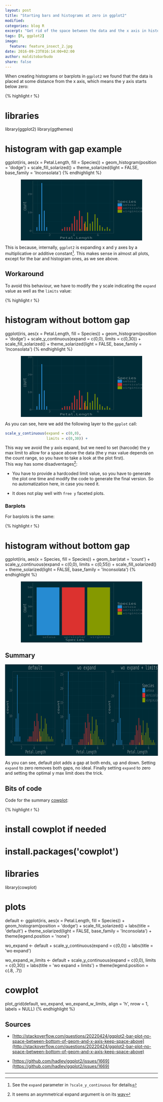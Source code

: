 ```yaml
---
layout: post
title: "Starting bars and histograms at zero in ggplot2"
modified:
categories: blog R
excerpt: "Get rid of the space between the data and the x axis in histograms and barplots created with ggplot2"
tags: [R, ggplot2]
image:
  feature: feature_insect_2.jpg
date: 2016-09-23T016:14:00+02:00
author: malditobarbudo
share: false
---
```




When creating histograms or barplots in `ggplot2` we found that the data is 
placed at some distance from the x axis, which means the y axis starts below zero:


{% highlight r %}
# libraries
library(ggplot2)
library(ggthemes)

# histogram with gap example
ggplot(iris, aes(x = Petal.Length, fill = Species)) +
  geom_histogram(position = 'dodge') +
  scale_fill_solarized() +
  theme_solarized(light = FALSE, base_family = 'Inconsolata')
{% endhighlight %}

<img src="/figure/source/2016-09-23-starting-bars-and-histograms-at-zero-in-ggplot2/gap_plot-1.svg" title="Histogram with gap at the bottom" alt="Histogram with gap at the bottom" width="400px" height="200px" style="display: block; margin: auto;" />

This is because, internally, `ggplot2` is expanding x and y axes by a
multiplicative or additive constant[^2]. This makes sense in almost all plots,
except for the bar and histogram ones, as we see above.  

[^2]: See the `expand` parameter in `?scale_y_continuous` for details

## Workaround

To avoid this behaviour, we have to modify the y scale indicating the `expand`
value as well as the `limits` value:


{% highlight r %}
# histogram without bottom gap
ggplot(iris, aes(x = Petal.Length, fill = Species)) +
  geom_histogram(position = 'dodge') +
  scale_y_continuous(expand = c(0,0),
                     limits = c(0,30)) +
  scale_fill_solarized() +
  theme_solarized(light = FALSE, base_family = 'Inconsolata')
{% endhighlight %}

<img src="/figure/source/2016-09-23-starting-bars-and-histograms-at-zero-in-ggplot2/bottom_plot-1.svg" title="Histogram without bottom gap" alt="Histogram without bottom gap" width="400px" height="200px" style="display: block; margin: auto;" />

As you can see, here we add the following layer to the `gpplot` call:

```r
scale_y_continuous(expand = c(0,0),
                   limits = c(0,30)) +
```

This way we avoid the y axis expand, but we need to set (harcode) the y max
limit to allow for a space above the data (the y max value depends on the count
range, so you have to take a look at the plot first).  
This way has some disadventages[^a]:

[^a]: It seems an asymmetrical expand argument is on its [way](https://github.com/hadley/ggplot2/issues/1669)

  + You have to provide a hardcoded limit value, so you have to generate the plot
    one time and modify the code to generate the final version. So no
    automatization here, in case you need it.
  
  + It does not play well with `free y` faceted plots.

### Barplots

For barplots is the same:


{% highlight r %}
# histogram without bottom gap
ggplot(iris, aes(x = Species, fill = Species)) +
  geom_bar(stat = 'count') +
  scale_y_continuous(expand = c(0,0),
                     limits = c(0,55)) +
  scale_fill_solarized() +
  theme_solarized(light = FALSE, base_family = 'Inconsolata')
{% endhighlight %}

<img src="/figure/source/2016-09-23-starting-bars-and-histograms-at-zero-in-ggplot2/bar_plot-1.svg" title="Bar plot without bottom gap" alt="Bar plot without bottom gap" width="400px" height="200px" style="display: block; margin: auto;" />


## Summary

<img src="/figure/source/2016-09-23-starting-bars-and-histograms-at-zero-in-ggplot2/cowplot_summary-1.svg" title="Summary plot. Default plot, without expand plot and without expand and limits plot" alt="Summary plot. Default plot, without expand plot and without expand and limits plot" width="600px" height="300px" style="display: block; margin: auto;" />

As you can see, default plot adds a gap at both ends, up and down. Setting
`expand` to zero removes both gaps, no ideal. Finally setting `expand` to zero and
setting the optimal y max limit does the trick.

## Bits of code

Code for the summary
[cowplot](https://cran.r-project.org/web/packages/cowplot/index.html):


{% highlight r %}
# install cowplot if needed
# install.packages('cowplot')

# libraries
library(cowplot)

# plots
default <- ggplot(iris, aes(x = Petal.Length, fill = Species)) +
  geom_histogram(position = 'dodge') +
  scale_fill_solarized() +
  labs(title = 'default') +
  theme_solarized(light = FALSE, base_family = 'Inconsolata') +
  theme(legend.position = 'none')

wo_expand <- default +
  scale_y_continuous(expand = c(0,0)) +
  labs(title = 'wo expand')

wo_expand_w_limits <- default +
  scale_y_continuous(expand = c(0,0),
                     limits = c(0,30)) +
  labs(title = 'wo expand + limits') +
  theme(legend.position = c(.8, .7))

# cowplot
plot_grid(default, wo_expand, wo_expand_w_limits,
          align = 'h', nrow = 1,
          labels = NULL)
{% endhighlight %}

## Sources

  + [http://stackoverflow.com/questions/20220424/ggplot2-bar-plot-no-space-between-bottom-of-geom-and-x-axis-keep-space-above](http://stackoverflow.com/questions/20220424/ggplot2-bar-plot-no-space-between-bottom-of-geom-and-x-axis-keep-space-above)

  + [https://github.com/hadley/ggplot2/issues/1669](https://github.com/hadley/ggplot2/issues/1669)

***

